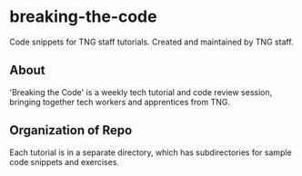 # breaking-the-code
Code snippets for TNG staff tutorials. Created and maintained by TNG staff.

## About
'Breaking the Code' is a weekly tech tutorial and code review session, bringing together tech workers and apprentices from TNG. 

## Organization of Repo
Each tutorial is in a separate directory, which has subdirectories for sample code snippets and exercises.
